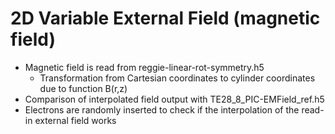 # 2D Variable External Field (magnetic field)
- Magnetic field is read from reggie-linear-rot-symmetry.h5
  - Transformation from Cartesian coordinates to cylinder coordinates due to function B(r,z)
- Comparison of interpolated field output with TE28_8_PIC-EMField_ref.h5
- Electrons are randomly inserted to check if the interpolation of the read-in external field works

